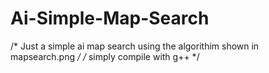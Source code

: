 # Ai-Simple-Map-Search
/* Just a simple ai map search using the algorithim shown in mapsearch.png */
/* simply compile with g++ */
